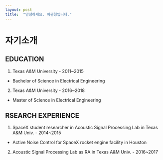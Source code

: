 ```yaml
---
layout: post
title:  "안녕하세요. 이관형입니다."
---
```


# 자기소개

## EDUCATION
1. Texas A&M University - 2011~2015
  - Bachelor of Science in Electrical Engineering
2. Texas A&M University - 2016~2018
  - Master of Science in Electrical Engineering

## RSEARCH EXPERIENCE
1. SpaceX student researcher in Acoustic Signal Processing Lab in Texas A&M Univ. - 2014~2015
  - Active Noise Control for SpaceX rocket engine facility in Houston
2. Acoustic Signal Processing Lab as RA in Texas A&M Univ. - 2016~2017
  

